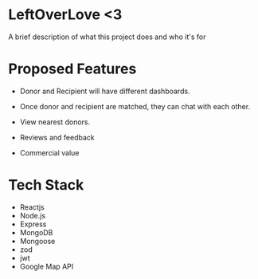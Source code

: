 
# LeftOverLove <3

A brief description of what this project does and who it's for
# Proposed Features
- Donor and Recipient will have different dashboards.

- Once donor and recipient are matched, they can chat with each other.

- View nearest donors.

- Reviews and feedback

- Commercial value

# Tech Stack

- Reactjs
- Node.js
- Express
- MongoDB
- Mongoose
- zod
- jwt 
- Google Map API

